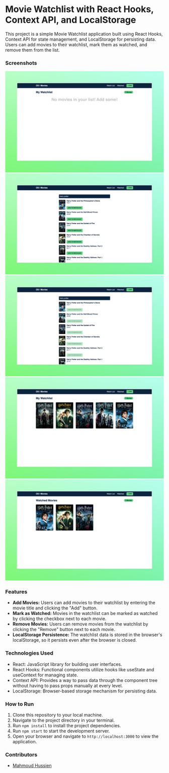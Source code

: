 # Movie Watchlist with React Hooks, Context API, and LocalStorage

This project is a simple Movie Watchlist application built using React Hooks, Context API for state management, and LocalStorage for persisting data. Users can add movies to their watchlist, mark them as watched, and remove them from the list.

### Screenshots

![Context 1](./screens/context-1.jpeg)
![Context 2](./screens/context-2.jpeg)
![Context 3](./screens/context-3.jpeg)
![Context 4](./screens/context-4.jpeg)
![Context 5](./screens/context-5.jpeg)

### Features

- **Add Movies:** Users can add movies to their watchlist by entering the movie title and clicking the "Add" button.
- **Mark as Watched:** Movies in the watchlist can be marked as watched by clicking the checkbox next to each movie.
- **Remove Movies:** Users can remove movies from the watchlist by clicking the "Remove" button next to each movie.
- **LocalStorage Persistence:** The watchlist data is stored in the browser's localStorage, so it persists even after the browser is closed.

### Technologies Used

- React: JavaScript library for building user interfaces.
- React Hooks: Functional components utilize hooks like useState and useContext for managing state.
- Context API: Provides a way to pass data through the component tree without having to pass props manually at every level.
- LocalStorage: Browser-based storage mechanism for persisting data.

### How to Run

1. Clone this repository to your local machine.
2. Navigate to the project directory in your terminal.
3. Run `npm install` to install the project dependencies.
4. Run `npm start` to start the development server.
5. Open your browser and navigate to `http://localhost:3000` to view the application.

### Contributors

- [Mahmoud Hussien](https://github.com/mahmudhmh)
